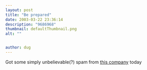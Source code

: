 ```yaml
---
layout: post
title: "Be prepared"
date: 2003-03-22 23:36:14
description: "9686968"
thumbnail: defaultThumbnail.png
alt: ""


author: dug
---
```


<p>Got some simply unbelievable(?) spam from <a href="http://www.maskalert.com/">this company</a> today</p>
